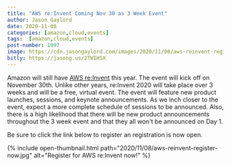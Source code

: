 ```yaml
---
title: "AWS re:Invent Coming Nov 30 as 3 Week Event"
author: Jason Gaylord
date: 2020-11-08
categories: [amazon,cloud,events]
tags:  [amazon,cloud,events]
post-number: 1097
image: https://cdn.jasongaylord.com/images/2020/11/08/aws-reinvent-register-now.jpg
bitly: https://jasong.us/2TWIHSX
---
```


Amazon will still have [AWS re:Invent](https://jasong.us/36bVXJf) this year. The event will kick off on November 30th. Unlike other years, re:Invent 2020 will take place over 3 weeks and will be a free, virtual event. The event will feature new product launches, sessions, and keynote announcements. As we inch closer to the event, expect a more complete schedule of sessions to be announced. Also, there is a high likelihood that there will be new product announcements throughout the 3 week event and that they all won't be announced on Day 1. 

Be sure to click the link below to register an registration is now open. 

{% include open-thumbnail.html path="2020/11/08/aws-reinvent-register-now.jpg" alt="Register for AWS re:Invent now!" %}